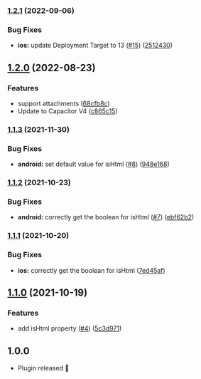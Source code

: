 ### [1.2.1](https://github.com/EinfachHans/capacitor-email-composer/compare/V1.2.0...V1.2.1) (2022-09-06)


### Bug Fixes

* **ios:** update Deployment Target to 13 ([#15](https://github.com/EinfachHans/capacitor-email-composer/issues/15)) ([2512430](https://github.com/EinfachHans/capacitor-email-composer/commit/25124300f29bed6c9f69b3fd56fe15f8931d91b3))

## [1.2.0](https://github.com/EinfachHans/capacitor-email-composer/compare/V1.1.3...V1.2.0) (2022-08-23)


### Features

* support attachments ([68cfb8c](https://github.com/EinfachHans/capacitor-email-composer/commit/68cfb8c2788da69a86733e6a0cd376ad5300e855))
* Update to Capacitor V4 ([c865c15](https://github.com/EinfachHans/capacitor-email-composer/commit/c865c155a1b35071d17e2ed0f73898bfad873588))

### [1.1.3](https://github.com/EinfachHans/capacitor-email-composer/compare/V1.1.2...V1.1.3) (2021-11-30)


### Bug Fixes

* **android:** set default value for isHtml ([#8](https://github.com/EinfachHans/capacitor-email-composer/issues/8)) ([948e168](https://github.com/EinfachHans/capacitor-email-composer/commit/948e168c3ca79d354095226102680d723b5955d8))

### [1.1.2](https://github.com/EinfachHans/capacitor-email-composer/compare/V1.1.1...V1.1.2) (2021-10-23)


### Bug Fixes

* **android:** correctly get the boolean for isHtml ([#7](https://github.com/EinfachHans/capacitor-email-composer/issues/7)) ([ebf62b2](https://github.com/EinfachHans/capacitor-email-composer/commit/ebf62b29a7e719714f24812a00ad742cef4cc71a))

### [1.1.1](https://github.com/EinfachHans/capacitor-email-composer/compare/V1.1.0...V1.1.1) (2021-10-20)


### Bug Fixes

* **ios:** correctly get the boolean for isHtml ([7ed45af](https://github.com/EinfachHans/capacitor-email-composer/commit/7ed45af2a36c07f2b3aed084b70624eb7b078dc9))

## [1.1.0](https://github.com/EinfachHans/capacitor-email-composer/compare/V1.0.0...V1.1.0) (2021-10-19)


### Features

* add isHtml property ([#4](https://github.com/EinfachHans/capacitor-email-composer/issues/4)) ([5c3d971](https://github.com/EinfachHans/capacitor-email-composer/commit/5c3d9717f8d6e38ce91dc22d8275d6d0b1439c20))

## 1.0.0
- Plugin released 🎉

